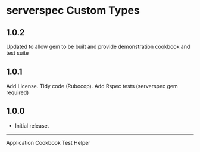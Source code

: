 serverspec Custom Types
=================================

1.0.2
-----
Updated to allow gem to be built and provide demonstration cookbook and test suite

1.0.1
-----
Add License. Tidy code (Rubocop). Add Rspec tests (serverspec gem required)

1.0.0
-----
- Initial release.

- - -

Application Cookbook Test Helper

